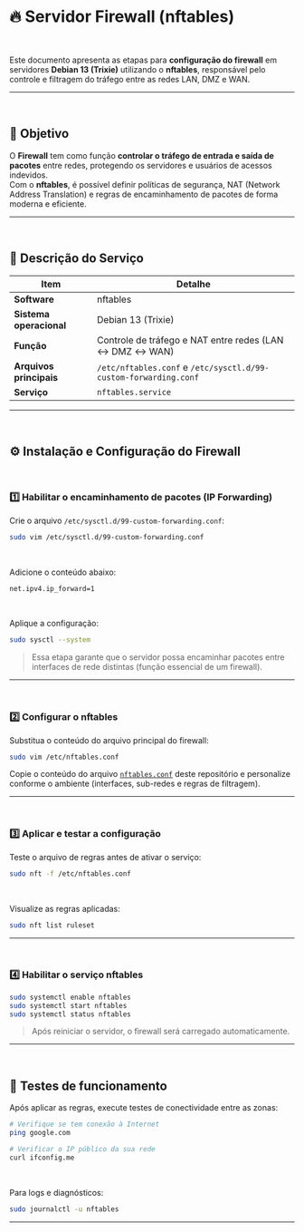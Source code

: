 # 🔥 Servidor Firewall (nftables)

<br/>

Este documento apresenta as etapas para **configuração do firewall** em servidores **Debian 13 (Trixie)** utilizando o **nftables**, responsável pelo controle e filtragem do tráfego entre as redes LAN, DMZ e WAN.

---

<br/>

## 🎯 Objetivo

O **Firewall** tem como função **controlar o tráfego de entrada e saída de pacotes** entre redes, protegendo os servidores e usuários de acessos indevidos.  
Com o **nftables**, é possível definir políticas de segurança, NAT (Network Address Translation) e regras de encaminhamento de pacotes de forma moderna e eficiente.

---

<br/>

## 🧩 Descrição do Serviço

| Item | Detalhe |
|------|----------|
| **Software** | nftables |
| **Sistema operacional** | Debian 13 (Trixie) |
| **Função** | Controle de tráfego e NAT entre redes (LAN ↔ DMZ ↔ WAN) |
| **Arquivos principais** | `/etc/nftables.conf` e `/etc/sysctl.d/99-custom-forwarding.conf` |
| **Serviço** | `nftables.service` |

---

<br/>

## ⚙️ Instalação e Configuração do Firewall

<br/>

### 1️⃣ Habilitar o encaminhamento de pacotes (IP Forwarding)

Crie o arquivo `/etc/sysctl.d/99-custom-forwarding.conf`:

```bash
sudo vim /etc/sysctl.d/99-custom-forwarding.conf
```

<br/>

Adicione o conteúdo abaixo:

```bash
net.ipv4.ip_forward=1
```

<br/>

Aplique a configuração:

```bash
sudo sysctl --system
```

> Essa etapa garante que o servidor possa encaminhar pacotes entre interfaces de rede distintas (função essencial de um firewall).

---

<br/>

### 2️⃣ Configurar o nftables

Substitua o conteúdo do arquivo principal do firewall:

```bash
sudo vim /etc/nftables.conf
```

Copie o conteúdo do arquivo [`nftables.conf`](./configs/nftables.conf) deste repositório e personalize conforme o ambiente (interfaces, sub-redes e regras de filtragem).

---

<br/>

### 3️⃣ Aplicar e testar a configuração

Teste o arquivo de regras antes de ativar o serviço:

```bash
sudo nft -f /etc/nftables.conf
```

<br/>

Visualize as regras aplicadas:

```bash
sudo nft list ruleset
```

---

<br/>

### 4️⃣ Habilitar o serviço nftables

```bash
sudo systemctl enable nftables
sudo systemctl start nftables
sudo systemctl status nftables
```

> Após reiniciar o servidor, o firewall será carregado automaticamente.

---

<br/>

## 🧪 Testes de funcionamento

Após aplicar as regras, execute testes de conectividade entre as zonas:

```bash
# Verifique se tem conexão à Internet
ping google.com

# Verificar o IP público da sua rede
curl ifconfig.me
```

<br/>

Para logs e diagnósticos:

```bash
sudo journalctl -u nftables
```
---
